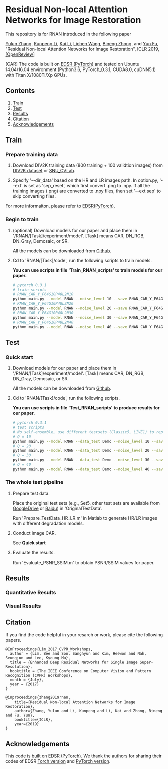 # Residual Non-local Attention Networks for Image Restoration
This repository is for RNAN introduced in the following paper

[Yulun Zhang](http://yulunzhang.com/), [Kunpeng Li](https://kunpengli1994.github.io/), [Kai Li](http://kailigo.github.io/), [Lichen Wang](https://sites.google.com/site/lichenwang123/), [Bineng Zhong](https://scholar.google.de/citations?user=hvRBydsAAAAJ&hl=en), and [Yun Fu](http://www1.ece.neu.edu/~yunfu/), "Residual Non-local Attention Networks for Image Restoration", ICLR 2019, [[OpenReview]](https://openreview.net/pdf?id=HkeGhoA5FX) 

[CAR] The code is built on [EDSR (PyTorch)](https://github.com/thstkdgus35/EDSR-PyTorch) and tested on Ubuntu 14.04/16.04 environment (Python3.6, PyTorch_0.3.1, CUDA8.0, cuDNN5.1) with Titan X/1080Ti/Xp GPUs.

## Contents
1. [Train](#train)
2. [Test](#test)
3. [Results](#results)
4. [Citation](#citation)
5. [Acknowledgements](#acknowledgements)

## Train
### Prepare training data 

1. Download DIV2K training data (800 training + 100 validtion images) from [DIV2K dataset](https://data.vision.ee.ethz.ch/cvl/DIV2K/) or [SNU_CVLab](https://cv.snu.ac.kr/research/EDSR/DIV2K.tar).

2. Specify '--dir_data' based on the HR and LR images path. In option.py, '--ext' is set as 'sep_reset', which first convert .png to .npy. If all the training images (.png) are converted to .npy files, then set '--ext sep' to skip converting files.

For more informaiton, please refer to [EDSR(PyTorch)](https://github.com/thstkdgus35/EDSR-PyTorch).

### Begin to train

1. (optional) Download models for our paper and place them in '/RNAN/[Task]/experiment/model'. [Task] means CAR, DN_RGB, DN_Gray, Demosaic, or SR.

    All the models can be downloaded from [Github](https://github.com/yulunzhang/modelzoo/tree/master/RNAN).

2. Cd to 'RNAN/[Task]/code', run the following scripts to train models.

    **You can use scripts in file 'Train_RNAN_scripts' to train models for our paper.**

    ```bash
    # pytorch 0.3.1
    # train scripts
    # RNAN_CAR_Y_F64G10P48L2N10
    python main.py --model RNAN --noise_level 10 --save RNAN_CAR_Y_F64G10P48L2N10 --patch_size 48 --save_results --chop --loss 1*MSE
    # RNAN_CAR_Y_F64G10P48L2N20
    python main.py --model RNAN --noise_level 20 --save RNAN_CAR_Y_F64G10P48L2N20 --patch_size 48 --save_results --chop --loss 1*MSE
    # RNAN_CAR_Y_F64G10P48L2N30
    python main.py --model RNAN --noise_level 30 --save RNAN_CAR_Y_F64G10P48L2N30 --patch_size 48 --save_results --chop --loss 1*MSE
    # RNAN_CAR_Y_F64G10P48L2N40
    python main.py --model RNAN --noise_level 40 --save RNAN_CAR_Y_F64G10P48L2N40 --patch_size 48 --save_results --chop --loss 1*MSE

    ```
## Test
### Quick start
1. Download models for our paper and place them in '/RNAN/[Task]/experiment/model'. [Task] means CAR, DN_RGB, DN_Gray, Demosaic, or SR.

    All the models can be downloaded from [Github](https://github.com/yulunzhang/modelzoo/tree/master/RNAN).

2. Cd to 'RNAN/[Task]/code', run the following scripts.

    **You can use scripts in file 'Test_RNAN_scripts' to produce results for our paper.**

    ```bash
    # pytorch 0.3.1
    # test scripts
    # No self-ensemble, use different testsets (Classic5, LIVE1) to reproduce the results in the paper.
    # Q = 10
    python main.py --model RNAN --data_test Demo --noise_level 10 --save Test_RNAN --save_results --chop --test_only  --pre_train ../experiment/model/RNAN_CAR_Y_F64G10P48L2N10.pt --testpath ../experiment/LQ --testset Classic5
    # Q = 20
    python main.py --model RNAN --data_test Demo --noise_level 20 --save Test_RNAN --save_results --chop --test_only  --pre_train ../experiment/model/RNAN_CAR_Y_F64G10P48L2N20.pt --testpath ../experiment/LQ --testset Classic5
    # Q = 30
    python main.py --model RNAN --data_test Demo --noise_level 30 --save Test_RNAN --save_results --chop --test_only  --pre_train ../experiment/model/RNAN_CAR_Y_F64G10P48L2N30.pt --testpath ../experiment/LQ --testset Classic5
    # Q = 40
    python main.py --model RNAN --data_test Demo --noise_level 40 --save Test_RNAN --save_results --chop --test_only  --pre_train ../experiment/model/RNAN_CAR_Y_F64G10P48L2N40.pt --testpath ../experiment/LQ --testset Classic5
    ```

### The whole test pipeline
1. Prepare test data.

    Place the original test sets (e.g., Set5, other test sets are available from [GoogleDrive](https://drive.google.com/drive/folders/1xyiuTr6ga6ni-yfTP7kyPHRmfBakWovo?usp=sharing) or [Baidu](https://pan.baidu.com/s/1yBI_-rknXT2lm1UAAB_bag)) in 'OriginalTestData'.

    Run 'Prepare_TestData_HR_LR.m' in Matlab to generate HR/LR images with different degradation models.
2. Conduct image CAR. 

    See **Quick start**
3. Evaluate the results.

    Run 'Evaluate_PSNR_SSIM.m' to obtain PSNR/SSIM values for paper.

## Results
### Quantitative Results
### Visual Results

## Citation
If you find the code helpful in your resarch or work, please cite the following papers.
```
@InProceedings{Lim_2017_CVPR_Workshops,
  author = {Lim, Bee and Son, Sanghyun and Kim, Heewon and Nah, Seungjun and Lee, Kyoung Mu},
  title = {Enhanced Deep Residual Networks for Single Image Super-Resolution},
  booktitle = {The IEEE Conference on Computer Vision and Pattern Recognition (CVPR) Workshops},
  month = {July},
  year = {2017}
}

@inproceedings{zhang2019rnan,
    title={Residual Non-local Attention Networks for Image Restoration},
    author={Zhang, Yulun and Li, Kunpeng and Li, Kai and Zhong, Bineng and Fu, Yun},
    booktitle={ICLR},
    year={2019}
}
```
## Acknowledgements
This code is built on [EDSR (PyTorch)](https://github.com/thstkdgus35/EDSR-PyTorch). We thank the authors for sharing their codes of EDSR [Torch version](https://github.com/LimBee/NTIRE2017) and [PyTorch version](https://github.com/thstkdgus35/EDSR-PyTorch).
